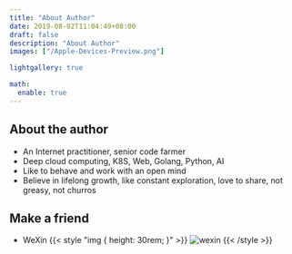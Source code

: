 ```yaml
---
title: "About Author"
date: 2019-08-02T11:04:49+08:00
draft: false
description: "About Author"
images: ["/Apple-Devices-Preview.png"]

lightgallery: true

math:
  enable: true
---
```

## About the author
* An Internet practitioner, senior code farmer
* Deep cloud computing, K8S, Web, Golang, Python, AI
* Like to behave and work with an open mind
* Believe in lifelong growth, like constant exploration, love to share, not greasy, not churros
## Make a friend
* WeXin
  {{< style "img { height: 30rem; }" >}}
  ![wexin](/images/wx.png)
  {{< /style >}}